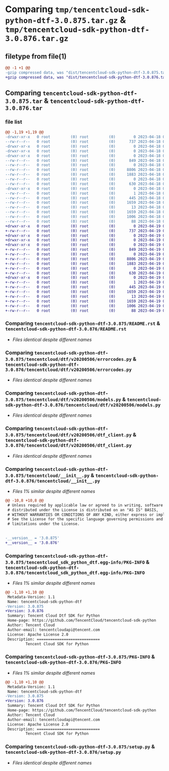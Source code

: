 # Comparing `tmp/tencentcloud-sdk-python-dtf-3.0.875.tar.gz` & `tmp/tencentcloud-sdk-python-dtf-3.0.876.tar.gz`

## filetype from file(1)

```diff
@@ -1 +1 @@
-gzip compressed data, was "dist/tencentcloud-sdk-python-dtf-3.0.875.tar", last modified: Tue Apr 18 00:34:50 2023, max compression
+gzip compressed data, was "dist/tencentcloud-sdk-python-dtf-3.0.876.tar", last modified: Wed Apr 19 00:26:12 2023, max compression
```

## Comparing `tencentcloud-sdk-python-dtf-3.0.875.tar` & `tencentcloud-sdk-python-dtf-3.0.876.tar`

### file list

```diff
@@ -1,19 +1,19 @@
-drwxr-xr-x   0 root         (0) root         (0)        0 2023-04-18 00:34:50.000000 tencentcloud-sdk-python-dtf-3.0.875/
--rw-r--r--   0 root         (0) root         (0)      737 2023-04-18 00:34:50.000000 tencentcloud-sdk-python-dtf-3.0.875/README.rst
-drwxr-xr-x   0 root         (0) root         (0)        0 2023-04-18 00:34:50.000000 tencentcloud-sdk-python-dtf-3.0.875/tencentcloud/
-drwxr-xr-x   0 root         (0) root         (0)        0 2023-04-18 00:34:50.000000 tencentcloud-sdk-python-dtf-3.0.875/tencentcloud/dtf/
-drwxr-xr-x   0 root         (0) root         (0)        0 2023-04-18 00:34:50.000000 tencentcloud-sdk-python-dtf-3.0.875/tencentcloud/dtf/v20200506/
--rw-r--r--   0 root         (0) root         (0)      849 2023-04-18 00:34:50.000000 tencentcloud-sdk-python-dtf-3.0.875/tencentcloud/dtf/v20200506/errorcodes.py
--rw-r--r--   0 root         (0) root         (0)        0 2023-04-18 00:34:50.000000 tencentcloud-sdk-python-dtf-3.0.875/tencentcloud/dtf/v20200506/__init__.py
--rw-r--r--   0 root         (0) root         (0)     8806 2023-04-18 00:34:50.000000 tencentcloud-sdk-python-dtf-3.0.875/tencentcloud/dtf/v20200506/models.py
--rw-r--r--   0 root         (0) root         (0)     1883 2023-04-18 00:34:50.000000 tencentcloud-sdk-python-dtf-3.0.875/tencentcloud/dtf/v20200506/dtf_client.py
--rw-r--r--   0 root         (0) root         (0)        0 2023-04-18 00:34:50.000000 tencentcloud-sdk-python-dtf-3.0.875/tencentcloud/dtf/__init__.py
--rw-r--r--   0 root         (0) root         (0)      630 2023-04-18 00:34:50.000000 tencentcloud-sdk-python-dtf-3.0.875/tencentcloud/__init__.py
-drwxr-xr-x   0 root         (0) root         (0)        0 2023-04-18 00:34:50.000000 tencentcloud-sdk-python-dtf-3.0.875/tencentcloud_sdk_python_dtf.egg-info/
--rw-r--r--   0 root         (0) root         (0)        1 2023-04-18 00:34:50.000000 tencentcloud-sdk-python-dtf-3.0.875/tencentcloud_sdk_python_dtf.egg-info/dependency_links.txt
--rw-r--r--   0 root         (0) root         (0)      445 2023-04-18 00:34:50.000000 tencentcloud-sdk-python-dtf-3.0.875/tencentcloud_sdk_python_dtf.egg-info/SOURCES.txt
--rw-r--r--   0 root         (0) root         (0)     1659 2023-04-18 00:34:50.000000 tencentcloud-sdk-python-dtf-3.0.875/tencentcloud_sdk_python_dtf.egg-info/PKG-INFO
--rw-r--r--   0 root         (0) root         (0)       13 2023-04-18 00:34:50.000000 tencentcloud-sdk-python-dtf-3.0.875/tencentcloud_sdk_python_dtf.egg-info/top_level.txt
--rw-r--r--   0 root         (0) root         (0)     1659 2023-04-18 00:34:50.000000 tencentcloud-sdk-python-dtf-3.0.875/PKG-INFO
--rw-r--r--   0 root         (0) root         (0)     1006 2023-04-18 00:34:50.000000 tencentcloud-sdk-python-dtf-3.0.875/setup.py
--rw-r--r--   0 root         (0) root         (0)       88 2023-04-18 00:34:50.000000 tencentcloud-sdk-python-dtf-3.0.875/setup.cfg
+drwxr-xr-x   0 root         (0) root         (0)        0 2023-04-19 00:26:12.000000 tencentcloud-sdk-python-dtf-3.0.876/
+-rw-r--r--   0 root         (0) root         (0)      737 2023-04-19 00:26:12.000000 tencentcloud-sdk-python-dtf-3.0.876/README.rst
+drwxr-xr-x   0 root         (0) root         (0)        0 2023-04-19 00:26:12.000000 tencentcloud-sdk-python-dtf-3.0.876/tencentcloud/
+drwxr-xr-x   0 root         (0) root         (0)        0 2023-04-19 00:26:12.000000 tencentcloud-sdk-python-dtf-3.0.876/tencentcloud/dtf/
+drwxr-xr-x   0 root         (0) root         (0)        0 2023-04-19 00:26:12.000000 tencentcloud-sdk-python-dtf-3.0.876/tencentcloud/dtf/v20200506/
+-rw-r--r--   0 root         (0) root         (0)      849 2023-04-19 00:26:12.000000 tencentcloud-sdk-python-dtf-3.0.876/tencentcloud/dtf/v20200506/errorcodes.py
+-rw-r--r--   0 root         (0) root         (0)        0 2023-04-19 00:26:12.000000 tencentcloud-sdk-python-dtf-3.0.876/tencentcloud/dtf/v20200506/__init__.py
+-rw-r--r--   0 root         (0) root         (0)     8806 2023-04-19 00:26:12.000000 tencentcloud-sdk-python-dtf-3.0.876/tencentcloud/dtf/v20200506/models.py
+-rw-r--r--   0 root         (0) root         (0)     1883 2023-04-19 00:26:12.000000 tencentcloud-sdk-python-dtf-3.0.876/tencentcloud/dtf/v20200506/dtf_client.py
+-rw-r--r--   0 root         (0) root         (0)        0 2023-04-19 00:26:12.000000 tencentcloud-sdk-python-dtf-3.0.876/tencentcloud/dtf/__init__.py
+-rw-r--r--   0 root         (0) root         (0)      630 2023-04-19 00:26:12.000000 tencentcloud-sdk-python-dtf-3.0.876/tencentcloud/__init__.py
+drwxr-xr-x   0 root         (0) root         (0)        0 2023-04-19 00:26:12.000000 tencentcloud-sdk-python-dtf-3.0.876/tencentcloud_sdk_python_dtf.egg-info/
+-rw-r--r--   0 root         (0) root         (0)        1 2023-04-19 00:26:12.000000 tencentcloud-sdk-python-dtf-3.0.876/tencentcloud_sdk_python_dtf.egg-info/dependency_links.txt
+-rw-r--r--   0 root         (0) root         (0)      445 2023-04-19 00:26:12.000000 tencentcloud-sdk-python-dtf-3.0.876/tencentcloud_sdk_python_dtf.egg-info/SOURCES.txt
+-rw-r--r--   0 root         (0) root         (0)     1659 2023-04-19 00:26:12.000000 tencentcloud-sdk-python-dtf-3.0.876/tencentcloud_sdk_python_dtf.egg-info/PKG-INFO
+-rw-r--r--   0 root         (0) root         (0)       13 2023-04-19 00:26:12.000000 tencentcloud-sdk-python-dtf-3.0.876/tencentcloud_sdk_python_dtf.egg-info/top_level.txt
+-rw-r--r--   0 root         (0) root         (0)     1659 2023-04-19 00:26:12.000000 tencentcloud-sdk-python-dtf-3.0.876/PKG-INFO
+-rw-r--r--   0 root         (0) root         (0)     1006 2023-04-19 00:26:12.000000 tencentcloud-sdk-python-dtf-3.0.876/setup.py
+-rw-r--r--   0 root         (0) root         (0)       88 2023-04-19 00:26:12.000000 tencentcloud-sdk-python-dtf-3.0.876/setup.cfg
```

### Comparing `tencentcloud-sdk-python-dtf-3.0.875/README.rst` & `tencentcloud-sdk-python-dtf-3.0.876/README.rst`

 * *Files identical despite different names*

### Comparing `tencentcloud-sdk-python-dtf-3.0.875/tencentcloud/dtf/v20200506/errorcodes.py` & `tencentcloud-sdk-python-dtf-3.0.876/tencentcloud/dtf/v20200506/errorcodes.py`

 * *Files identical despite different names*

### Comparing `tencentcloud-sdk-python-dtf-3.0.875/tencentcloud/dtf/v20200506/models.py` & `tencentcloud-sdk-python-dtf-3.0.876/tencentcloud/dtf/v20200506/models.py`

 * *Files identical despite different names*

### Comparing `tencentcloud-sdk-python-dtf-3.0.875/tencentcloud/dtf/v20200506/dtf_client.py` & `tencentcloud-sdk-python-dtf-3.0.876/tencentcloud/dtf/v20200506/dtf_client.py`

 * *Files identical despite different names*

### Comparing `tencentcloud-sdk-python-dtf-3.0.875/tencentcloud/__init__.py` & `tencentcloud-sdk-python-dtf-3.0.876/tencentcloud/__init__.py`

 * *Files 1% similar despite different names*

```diff
@@ -10,8 +10,8 @@
 # Unless required by applicable law or agreed to in writing, software
 # distributed under the License is distributed on an "AS IS" BASIS,
 # WITHOUT WARRANTIES OR CONDITIONS OF ANY KIND, either express or implied.
 # See the License for the specific language governing permissions and
 # limitations under the License.
 
 
-__version__ = '3.0.875'
+__version__ = '3.0.876'
```

### Comparing `tencentcloud-sdk-python-dtf-3.0.875/tencentcloud_sdk_python_dtf.egg-info/PKG-INFO` & `tencentcloud-sdk-python-dtf-3.0.876/tencentcloud_sdk_python_dtf.egg-info/PKG-INFO`

 * *Files 1% similar despite different names*

```diff
@@ -1,10 +1,10 @@
 Metadata-Version: 1.1
 Name: tencentcloud-sdk-python-dtf
-Version: 3.0.875
+Version: 3.0.876
 Summary: Tencent Cloud Dtf SDK for Python
 Home-page: https://github.com/TencentCloud/tencentcloud-sdk-python
 Author: Tencent Cloud
 Author-email: tencentcloudapi@tencent.com
 License: Apache License 2.0
 Description: ============================
         Tencent Cloud SDK for Python
```

### Comparing `tencentcloud-sdk-python-dtf-3.0.875/PKG-INFO` & `tencentcloud-sdk-python-dtf-3.0.876/PKG-INFO`

 * *Files 1% similar despite different names*

```diff
@@ -1,10 +1,10 @@
 Metadata-Version: 1.1
 Name: tencentcloud-sdk-python-dtf
-Version: 3.0.875
+Version: 3.0.876
 Summary: Tencent Cloud Dtf SDK for Python
 Home-page: https://github.com/TencentCloud/tencentcloud-sdk-python
 Author: Tencent Cloud
 Author-email: tencentcloudapi@tencent.com
 License: Apache License 2.0
 Description: ============================
         Tencent Cloud SDK for Python
```

### Comparing `tencentcloud-sdk-python-dtf-3.0.875/setup.py` & `tencentcloud-sdk-python-dtf-3.0.876/setup.py`

 * *Files identical despite different names*


